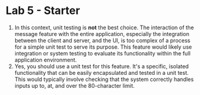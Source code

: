 # Lab 5 - Starter

1. In this context, unit testing is **not** the best choice. The interaction of the message feature with the entire application, especially the integration between the client and server, and the UI, is too complex of a process for a simple unit test to serve its purpose. This feature would likely use integration or system testing to evaluate its functionality within the full application environment.
2. Yes, you should use a unit test for this feature. It's a specific, isolated functionality that can be easily encapsulated and tested in a unit test. This would typically involve checking that the system correctly handles inputs up to, at, and over the 80-character limit.